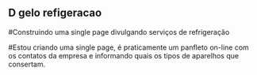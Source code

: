 ## D gelo refigeracao
#Construindo uma single page divulgando serviços de refrigeração

#Estou criando uma single page, é praticamente um panfleto on-line com os contatos da empresa e informando quais os tipos de aparelhos que consertam.
